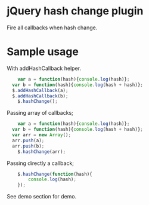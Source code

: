 jQuery hash change plugin
======================================

Fire all callbacks when hash change.

Sample usage
============

With addHashCallback helper.
```javascript
	var a = function(hash){console.log(hash)};
  var b = function(hash){console.log(hash + hash)};
  $.addHashCallback(a);
  $.addHashCallback(b);
	$.hashChange();
```

Passing array of callbacks;
```javascript
	var a = function(hash){console.log(hash)};
  var b = function(hash){console.log(hash + hash)};
  var arr = new Array();
  arr.push(a);
  arr.push(b);
	$.hashChange(arr);
```

Passing directly a callback;
```javascript
	$.hashChange(function(hash){
		console.log(hash);
	});
```

See demo section for demo.